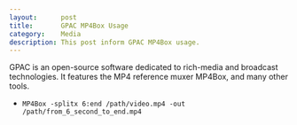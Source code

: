 ```yaml
---
layout:      post
title:       GPAC MP4Box Usage
category:    Media
description: This post inform GPAC MP4Box usage.
---
```


GPAC is an open-source software dedicated to rich-media and broadcast technologies. It features the MP4 reference muxer MP4Box, and many other tools.

- `MP4Box -splitx 6:end /path/video.mp4 -out /path/from_6_second_to_end.mp4`
